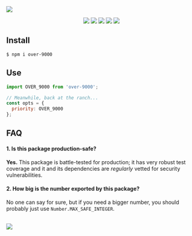 <a href="#top" id="top">
  <img src="https://user-images.githubusercontent.com/441546/102338281-7e0e6580-3f48-11eb-9ebd-c616d46b7daf.png" style="max-width: 100%">
</a>
<p align="center">
  <a href="https://www.npmjs.com/package/over-9000"><img src="https://img.shields.io/npm/v/over-9000.svg?style=flat-square"></a>
  <a href="https://github.com/darkobits/over-9000/actions?query=workflow%3ACI"><img src="https://img.shields.io/github/workflow/status/darkobits/over-9000/CI/master?style=flat-square"></a>
  <a href="https://app.codecov.io/gh/darkobits/over-9000/branch/master"><img src="https://img.shields.io/codecov/c/github/darkobits/over-9000/master?style=flat-square"></a>
  <a href="https://depfu.com/repos/github/darkobits/over-9000"><img src="https://img.shields.io/depfu/darkobits/over-9000?style=flat-square"></a>
  <a href="https://conventionalcommits.org"><img src="https://img.shields.io/static/v1?label=commits&message=conventional&style=flat-square&color=398AFB"></a>
</p>

## Install

```
$ npm i over-9000
```

## Use

```js
import OVER_9000 from 'over-9000';

// Meanwhile, back at the ranch...
const opts = {
  priority: OVER_9000
};
```

## FAQ

#### 1. Is this package production-safe?

**Yes.** This package is battle-tested for production; it has very robust test coverage and it and its dependencies are _regularly_ vetted for security vulnerabilities.

#### 2. How big is the number exported by this package?

No one can say for sure, but if you need a bigger number, you should probably just use `Number.MAX_SAFE_INTEGER`.

<br />
<a href="#top">
  <img src="https://user-images.githubusercontent.com/441546/102322726-5e6d4200-3f34-11eb-89f2-c31624ab7488.png" style="max-width: 100%;">
</a>

